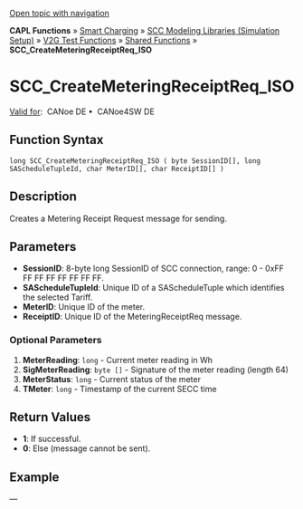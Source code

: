 [Open topic with navigation](../../../../../CANoeDEFamily.htm#Topics/CAPLFunctions/SmartCharging/Functions/CAPLfunctionSCCCreateMeteringReceiptReqIso.md)

**CAPL Functions** » [Smart Charging](../CAPLFunctionsSmartChargingOverview.md) » [SCC Modeling Libraries (Simulation Setup)](../CAPLFunctionsSmartChargingOverview.md#BMNodeayerDLL) » [V2G Test Functions](../CAPLFunctionsSmartChargingOverview.md#V2GTestISO) » [Shared Functions](../CAPLFunctionsSmartChargingOverview.md#V2GTestISO) » **SCC_CreateMeteringReceiptReq_ISO**

# SCC_CreateMeteringReceiptReq_ISO

[Valid for](../../../Shared/FeatureAvailability.md):  CANoe DE •  CANoe4SW DE

## Function Syntax

```plaintext
long SCC_CreateMeteringReceiptReq_ISO ( byte SessionID[], long SAScheduleTupleId, char MeterID[], char ReceiptID[] )
```

## Description

Creates a Metering Receipt Request message for sending.

## Parameters

- **SessionID**: 8-byte long SessionID of SCC connection, range: 0 - 0xFF FF FF FF FF FF FF FF.
- **SAScheduleTupleId**: Unique ID of a SAScheduleTuple which identifies the selected Tariff.
- **MeterID**: Unique ID of the meter.
- **ReceiptID**: Unique ID of the MeteringReceiptReq message.

### Optional Parameters

1. **MeterReading**: `long` - Current meter reading in Wh
2. **SigMeterReading**: `byte []` - Signature of the meter reading (length 64)
3. **MeterStatus**: `long` - Current status of the meter
4. **TMeter**: `long` - Timestamp of the current SECC time

## Return Values

- **1**: If successful.
- **0**: Else (message cannot be sent).

## Example

—
